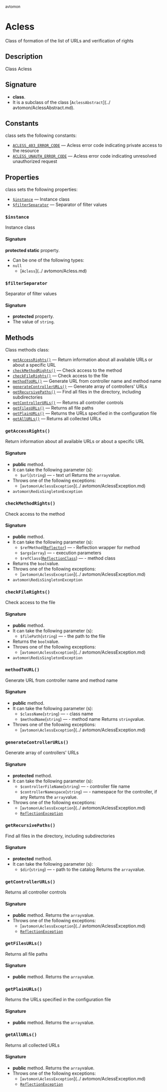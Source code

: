 <small> avtomon </small>

Acless
======

Class of formation of the list of URLs and verification of rights

Description
-----------

Class Acless

Signature
---------

- **class**.
- It is a subclass of the class [`AclessAbstract`](../ avtomon/AclessAbstract.md).

Constants
---------

class sets the following constants:

  - [`ACLESS_403_ERROR_CODE`](#ACLESS_403_ERROR_CODE) &mdash; Acless error code indicating private access to the resource
  - [`ACLESS_UNAUTH_ERROR_CODE`](#ACLESS_UNAUTH_ERROR_CODE) &mdash; Acless error code indicating unresolved unauthorized request

Properties
----------

class sets the following properties:

  - [`$instance`](#$instance) &mdash; Instance class
  - [`$filterSeparator`](#$filterSeparator) &mdash; Separator of filter values

### `$instance`<a name="instance"> </a>

Instance class

#### Signature

**protected static** property.
- Can be one of the following types:
- `null`
  - [`Acless`](../ avtomon/Acless.md)

### `$filterSeparator`<a name="filterSeparator"> </a>

Separator of filter values

#### Signature

- **protected** property.
- The value of `string`.

Methods
-------

Class methods class:

  - [`getAccessRights()`](#getAccessRights) &mdash; Return information about all available URLs or about a specific URL
  - [`checkMethodRights()`](#checkMethodRights) &mdash; Check access to the method
  - [`checkFileRights()`](#checkFileRights) &mdash; Check access to the file
  - [`methodToURL()`](#methodToURL) &mdash; Generate URL from controller name and method name
  - [`generateControllerURLs()`](#generateControllerURLs) &mdash; Generate array of controllers' URLs
  - [`getRecursivePaths()`](#getRecursivePaths) &mdash; Find all files in the directory, including subdirectories
  - [`getControllerURLs()`](#getControllerURLs) &mdash; Returns all controller controls
  - [`getFilesURLs()`](#getFilesURLs) &mdash; Returns all file paths
  - [`getPlainURLs()`](#getPlainURLs) &mdash; Returns the URLs specified in the configuration file
  - [`getAllURLs()`](#getAllURLs) &mdash; Returns all collected URLs

### `getAccessRights()`<a name="getAccessRights"> </a>

Return information about all available URLs or about a specific URL

#### Signature

- **public** method.
- It can take the following parameter (s):
	- `$url`(`string`) &mdash; - text url
Returns the `array`value.
- Throws one of the following exceptions:
  - [`avtomon\AclessException`](../ avtomon/AclessException.md)
- `avtomon\RedisSingletonException`

### `checkMethodRights()`<a name="checkMethodRights"> </a>

Check access to the method

#### Signature

- **public** method.
- It can take the following parameter (s):
	- `$refMethod`([`Reflector`](http://php.net/class.Reflector)) &mdash; - Reflection wrapper for method
	- `$args`(`array`) &mdash; - execution parameters
	- `$refClass`([`ReflectionClass`](http://php.net/class.ReflectionClass)) &mdash; - method class
- Returns the `bool`value.
- Throws one of the following exceptions:
  - [`avtomon\AclessException`](../ avtomon/AclessException.md)
- `avtomon\RedisSingletonException`

### `checkFileRights()`<a name="checkFileRights"> </a>

Check access to the file

#### Signature

- **public** method.
- It can take the following parameter (s):
	- `$filePath`(`string`) &mdash; - the path to the file
- Returns the `bool`value.
- Throws one of the following exceptions:
  - [`avtomon\AclessException`](../ avtomon/AclessException.md)
- `avtomon\RedisSingletonException`

### `methodToURL()`<a name="methodToURL"> </a>

Generate URL from controller name and method name

#### Signature

- **public** method.
- It can take the following parameter (s):
	- `$className`(`string`) &mdash; - class name
	- `$methodName`(`string`) &mdash; - method name
Returns `string`value.
- Throws one of the following exceptions:
  - [`avtomon\AclessException`](../ avtomon/AclessException.md)

### `generateControllerURLs()`<a name="generateControllerURLs"> </a>

Generate array of controllers' URLs

#### Signature

- **protected** method.
- It can take the following parameter (s):
	- `$controllerFileName`(`string`) &mdash; - controller file name
	- `$controllerNamespace`(`string`) &mdash; - namespace for the controller, if any
Returns the `array`value.
- Throws one of the following exceptions:
  - [`avtomon\AclessException`](../ avtomon/AclessException.md)
  - [`ReflectionException`](http://php.net/class.ReflectionException)

### `getRecursivePaths()`<a name="getRecursivePaths"> </a>

Find all files in the directory, including subdirectories

#### Signature

- **protected** method.
- It can take the following parameter (s):
	- `$dir`(`string`) &mdash; - path to the catalog
Returns the `array`value.

### `getControllerURLs()`<a name="getControllerURLs"> </a>

Returns all controller controls

#### Signature

- **public** method.
Returns the `array`value.
- Throws one of the following exceptions:
  - [`avtomon\AclessException`](../ avtomon/AclessException.md)
  - [`ReflectionException`](http://php.net/class.ReflectionException)

### `getFilesURLs()`<a name="getFilesURLs"> </a>

Returns all file paths

#### Signature

- **public** method.
Returns the `array`value.

### `getPlainURLs()`<a name="getPlainURLs"> </a>

Returns the URLs specified in the configuration file

#### Signature

- **public** method.
Returns the `array`value.

### `getAllURLs()`<a name="getAllURLs"> </a>

Returns all collected URLs

#### Signature

- **public** method.
Returns the `array`value.
- Throws one of the following exceptions:
  - [`avtomon\AclessException`](../ avtomon/AclessException.md)
  - [`ReflectionException`](http://php.net/class.ReflectionException)

